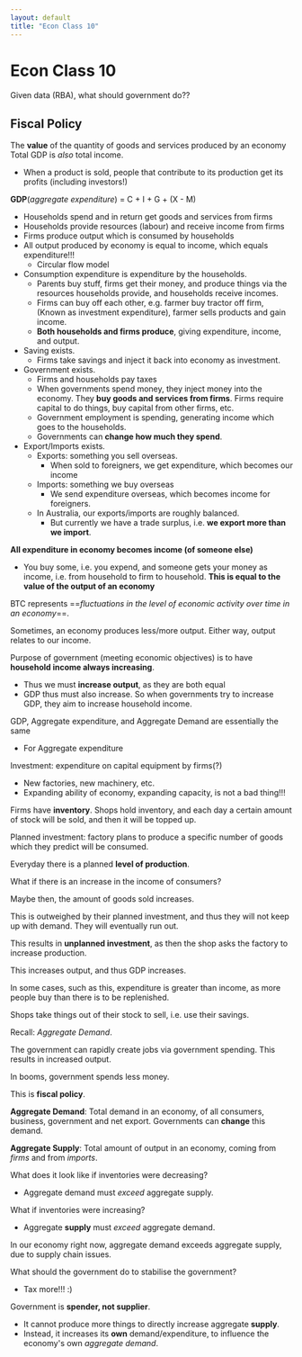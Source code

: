 ```yaml
---
layout: default
title: "Econ Class 10"
---
```

# Econ Class 10

Given data (RBA), what should government do??

## Fiscal Policy

The **value** of the quantity of goods and services produced by an economy
Total GDP is *also* total income.
- When a product is sold, people that contribute to its production get its profits (including investors!)

**GDP**(*aggregate expenditure*) = C + I + G + (X - M) 
- Households spend and in return get goods and services from firms
- Households provide resources (labour) and receive income from firms
- Firms produce output which is consumed by households
- All output produced by economy is equal to income, which equals expenditure!!!
	- Circular flow model
- Consumption expenditure is expenditure by the households.
	- Parents buy stuff, firms get their money, and produce things via the resources households provide, and households receive incomes.
	- Firms can buy off each other, e.g. farmer buy tractor off firm, (Known as investment expenditure), farmer sells products and gain income.
	- **Both households and firms produce**, giving expenditure, income, and output.
- Saving exists.
	- Firms take savings and inject it back into economy as investment.
- Government exists.
	- Firms and households pay taxes
	- When governments spend money, they inject money into the economy. They **buy goods and services from firms**. Firms require capital to do things, buy capital from other firms, etc.
	- Government employment is spending, generating income which goes to the households.
	- Governments can **change how much they spend**. 
- Export/Imports exists.
	- Exports: something you sell overseas.
		- When sold to foreigners, we get expenditure, which becomes our income
	- Imports: something we buy overseas
		- We send expenditure overseas, which becomes income for foreigners.
	- In Australia, our exports/imports are roughly balanced.
		- But currently we have a trade surplus, i.e. **we export more than we import**.

**All expenditure in economy becomes income (of someone else)**
- You buy some, i.e. you expend, and someone gets your money as income, i.e. from household to firm to household.
**This is equal to the value of the output of an economy**

BTC represents ==*fluctuations in the level of economic activity over time in an economy*==. 

Sometimes, an economy produces less/more output. Either way, output relates to our income. 

Purpose of government (meeting economic objectives) is to have **household income always increasing**.
- Thus we must **increase output**, as they are both equal
- GDP thus must also increase. So when governments try to increase GDP, they aim to increase household income.

GDP, Aggregate expenditure, and Aggregate Demand are essentially the same
- For Aggregate expenditure

Investment: expenditure on capital equipment by firms(?)
- New factories, new machinery, etc.
- Expanding ability of economy, expanding capacity, is not a bad thing!!!

Firms have **inventory**. Shops hold inventory, and each day a certain amount of stock will be sold, and then it will be topped up.

Planned investment: factory plans to produce a specific number of goods which they predict will be consumed.

Everyday there is a planned **level of production**.

What if there is an increase in the income of consumers?

Maybe then, the amount of goods sold increases.

This is outweighed by their planned investment, and thus they will not keep up with demand. They will eventually run out.

This results in **unplanned investment**, as then the shop asks the factory to increase production.

This increases output, and thus GDP increases.

In some cases, such as this, expenditure is greater than income, as more people buy than there is to be replenished.

Shops take things out of their stock to sell, i.e. use their savings.

Recall: *Aggregate Demand*.

The government can rapidly create jobs via government spending. This results in increased output.

In booms, government spends less money.

This is **fiscal policy**.

**Aggregate Demand**: Total demand in an economy, of all consumers, business, government and net export. Governments can **change** this demand.

**Aggregate Supply**: Total amount of output in an economy, coming from *firms* and from *imports*.

What does it look like if inventories were decreasing?
- Aggregate demand must *exceed* aggregate supply.

What if inventories were increasing?
- Aggregate **supply** must *exceed* aggregate demand.

In our economy right now, aggregate demand exceeds aggregate supply, due to supply chain issues.

What should the government do to stabilise the government?
 - Tax more!!! :)

Government is **spender, not supplier**.
- It cannot produce more things to directly increase aggregate **supply**.
- Instead, it increases its **own** demand/expenditure, to influence the economy's own *aggregate demand*.




